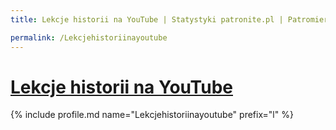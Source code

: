 ```yaml
---
title: Lekcje historii na YouTube | Statystyki patronite.pl | Patromierz

permalink: /Lekcjehistoriinayoutube
---
```


# [Lekcje historii na YouTube](https://patronite.pl/Lekcjehistoriinayoutube)

{% include profile.md name="Lekcjehistoriinayoutube" prefix="l" %}
